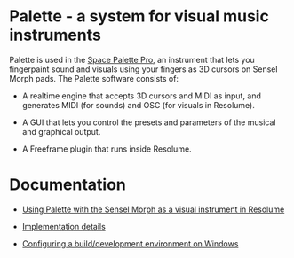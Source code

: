 # Palette - a system for visual music instruments

Palette is used in the <a href=https://youtu.be/HDtxEyCI_zc>Space Palette Pro</a>,
an instrument that lets you fingerpaint sound and visuals
using your fingers as 3D cursors on Sensel Morph pads.  The Palette software consists of:

* A realtime engine that accepts 3D cursors and MIDI as input,
      and generates MIDI (for sounds) and OSC (for visuals in Resolume).

* A GUI that lets you control the presets and parameters of
      the musical and graphical output.

* A Freeframe plugin that runs inside Resolume.

# Documentation

- <a href=docs/using_resolume.md>Using Palette with the Sensel Morph as a visual instrument in Resolume

- <a href=docs/implementation.md>Implementation details</a>

- <a href=docs/building.md>Configuring a build/development environment on Windows</a>


